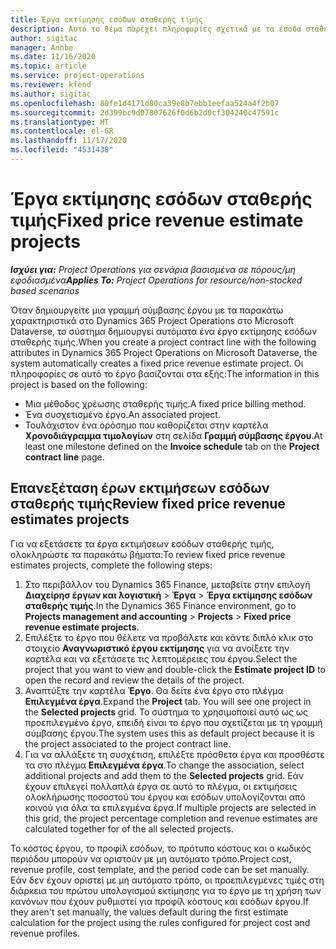 ```yaml
---
title: Έργα εκτίμησης εσόδων σταθερής τιμής
description: Αυτό το θέμα παρέχει πληροφορίες σχετικά με τα έσοδα σταθερής τιμής σε έργα.
author: sigitac
manager: Annbe
ms.date: 11/16/2020
ms.topic: article
ms.service: project-operations
ms.reviewer: kfend
ms.author: sigitac
ms.openlocfilehash: 80fe1d4171d80ca39e8b7ebb1eefaa524a4f2b07
ms.sourcegitcommit: 2d399bc9d07807626f0d6b2d0cf304240c47591c
ms.translationtype: HT
ms.contentlocale: el-GR
ms.lasthandoff: 11/17/2020
ms.locfileid: "4531438"
---
```

# <a name="fixed-price-revenue-estimate-projects"></a><span data-ttu-id="34295-103">Έργα εκτίμησης εσόδων σταθερής τιμής</span><span class="sxs-lookup"><span data-stu-id="34295-103">Fixed price revenue estimate projects</span></span> 

<span data-ttu-id="34295-104">_**Ισχύει για:** Project Operations για σενάρια βασισμένα σε πόρους/μη εφοδιασμένα_</span><span class="sxs-lookup"><span data-stu-id="34295-104">_**Applies To:** Project Operations for resource/non-stocked based scenarios_</span></span>

<span data-ttu-id="34295-105">Όταν δημιουργείτε μια γραμμή σύμβασης έργου με τα παρακάτω χαρακτηριστικά στο Dynamics 365 Project Operations στο Microsoft Dataverse, το σύστημα δημιουργεί αυτόματα ένα έργο εκτίμησης εσόδων σταθερής τιμής.</span><span class="sxs-lookup"><span data-stu-id="34295-105">When you create a project contract line with the following attributes in Dynamics 365 Project Operations on Microsoft Dataverse, the system automatically creates a fixed price revenue estimate project.</span></span> <span data-ttu-id="34295-106">Οι πληροφορίες σε αυτό το έργο βασίζονται στα εξής:</span><span class="sxs-lookup"><span data-stu-id="34295-106">The information in this project is based on the following:</span></span>

  - <span data-ttu-id="34295-107">Μια μέθοδος χρέωσης σταθερής τιμής.</span><span class="sxs-lookup"><span data-stu-id="34295-107">A fixed price billing method.</span></span>
  - <span data-ttu-id="34295-108">Ένα συσχετισμένο έργο.</span><span class="sxs-lookup"><span data-stu-id="34295-108">An associated project.</span></span>
  - <span data-ttu-id="34295-109">Τουλάχιστον ένα ορόσημο που καθορίζεται στην καρτέλα **Χρονοδιάγραμμα τιμολογίων** στη σελίδα **Γραμμή σύμβασης έργου**.</span><span class="sxs-lookup"><span data-stu-id="34295-109">At least one milestone defined on the **Invoice schedule** tab on the **Project contract line** page.</span></span>

## <a name="review-fixed-price-revenue-estimates-projects"></a><span data-ttu-id="34295-110">Επανεξέταση έρων εκτιμήσεων εσόδων σταθερής τιμής</span><span class="sxs-lookup"><span data-stu-id="34295-110">Review fixed price revenue estimates projects</span></span>
<span data-ttu-id="34295-111">Για να εξετάσετε τα έργα εκτιμήσεων εσόδων σταθερής τιμής, ολοκληρώστε τα παρακάτω βήματα:</span><span class="sxs-lookup"><span data-stu-id="34295-111">To review fixed price revenue estimates projects, complete the following steps:</span></span>

1. <span data-ttu-id="34295-112">Στο περιβάλλον του Dynamics 365 Finance, μεταβείτε στην επιλογή **Διαχείρησ έργων και λογιστική** > **Έργα** > **Έργα εκτίμησης εσόδων σταθερής τιμής**.</span><span class="sxs-lookup"><span data-stu-id="34295-112">In the Dynamics 365 Finance environment, go to **Projects management and accounting** > **Projects** > **Fixed price revenue estimate projects**.</span></span>
2. <span data-ttu-id="34295-113">Επιλέξτε το έργο που θέλετε να προβάλετε και κάντε διπλό κλικ στο στοιχείο **Αναγνωριστικό έργου εκτίμησης** για να ανοίξετε την καρτέλα και να εξετάσετε τις λεπτομέρειες του έργου.</span><span class="sxs-lookup"><span data-stu-id="34295-113">Select the project that you want to view and double-click the **Estimate project ID** to open the record and review the details of the project.</span></span>
3. <span data-ttu-id="34295-114">Αναπτύξτε την καρτέλα **Έργο**. Θα δείτε ένα έργο στο πλέγμα **Επιλεγμένα έργα**.</span><span class="sxs-lookup"><span data-stu-id="34295-114">Expand the **Project** tab. You will see one project in the **Selected projects** grid.</span></span> <span data-ttu-id="34295-115">Το σύστημα το χρησιμοποιεί αυτό ως ως προεπιλεγμένο έργο, επειδή είναι το έργο που σχετίζεται με τη γραμμή σύμβασης έργου.</span><span class="sxs-lookup"><span data-stu-id="34295-115">The system uses this as default project because it is the project associated to the project contract line.</span></span> 
4. <span data-ttu-id="34295-116">Για να αλλάξετε τη συσχέτιση, επιλέξτε πρόσθετα έργα και προσθέστε τα στο πλέγμα **Επιλεγμένα έργα**.</span><span class="sxs-lookup"><span data-stu-id="34295-116">To change the association, select additional projects and add them to the **Selected projects** grid.</span></span> <span data-ttu-id="34295-117">Εάν έχουν επιλεγεί πολλαπλά έργα σε αυτό το πλέγμα, οι εκτιμήσεις ολοκλήρωσης ποσοστού του έργου και εσόδων υπολογίζονται από κοινού για όλα τα επιλεγμένα έργα.</span><span class="sxs-lookup"><span data-stu-id="34295-117">If multiple projects are selected in this grid, the project percentage completion and revenue estimates are calculated together for of the all selected projects.</span></span>

  <span data-ttu-id="34295-118">Το κόστος έργου, το προφίλ εσόδων, το πρότυπο κόστους και ο κωδικός περιόδου μπορούν να οριστούν με μη αυτόματο τρόπο.</span><span class="sxs-lookup"><span data-stu-id="34295-118">Project cost, revenue profile, cost template, and the period code can be set manually.</span></span> <span data-ttu-id="34295-119">Εάν δεν έχουν οριστεί με μη αυτόματο τρόπο, οι προεπιλεγμένες τιμές στη διάρκεια του πρώτου υπολογισμού εκτίμησης για το έργο με τη χρήση των κανόνων που έχουν ρυθμιστεί για προφίλ κόστους και εσόδων έργου.</span><span class="sxs-lookup"><span data-stu-id="34295-119">If they aren't set manually, the values default during the first estimate calculation for the project using the rules configured for project cost and revenue profiles.</span></span>


